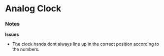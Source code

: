 # Analog Clock 






### Notes
 **Issues**
- The clock hands dont always line up in the correct position according to the numbers.
